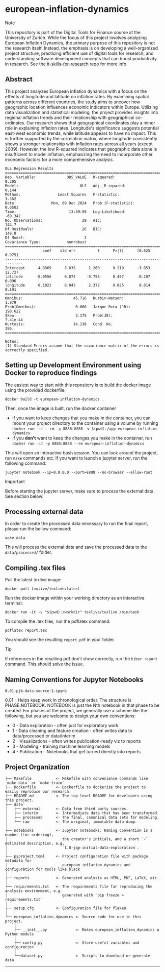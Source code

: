 # european-inflation-dynamics
> [!NOTE]  
> This repository is part of the Digital Tools for Finance course at the University of Zurich. While the focus of this project involves analyzing European Inflation Dynamics, the primary purpose of this repository is not the research itself. Instead, the emphasis is on developing a well-organized project structure, practicing efficient use of digital tools for research, and understanding software development concepts that can boost productivity in research. See the [it-skills-for-research](https://github.com/ipozdeev/it-skills-for-research/tree/master?tab=readme-ov-file) repo for more info.

## Abstract

This project analyzes European inflation dynamics with a focus on the
effects of longitude and latitude on inflation rates. By examining spatial
patterns across different countries, the study aims to uncover how geographic location influences economic indicators within Europe. Utilizing
data visualization and statistical modeling, the project provides insights
into regional inflation trends and their relationship with geographical co-
ordinates. Our research shows that geographical coordinates play a minor role in explaining inflation rates.
Longitude's significance suggests potential east-west economic trends, while latitude appears to have no impact. 
This is further supported by the correlation matrix, where longitude consistently shows a stronger relationship with inflation rates across all years (except 2009). 
However, the low R-squared indicates that geographic data alone is insufficient to model inflation, emphasizing the need to incorporate other economic factors for 
a more comprehensive analysis.

```
OLS Regression Results                            
==============================================================================
Dep. Variable:              OBS_VALUE   R-squared:                       0.205
Model:                            OLS   Adj. R-squared:                  0.144
Method:                 Least Squares   F-statistic:                     3.362
Date:                Mon, 09 Dec 2024   Prob (F-statistic):             0.0503
Time:                        13:39:59   Log-Likelihood:                -69.342
No. Observations:                  29   AIC:                             144.7
Df Residuals:                      26   BIC:                             148.8
Df Model:                           2                                         
Covariance Type:            nonrobust                                         
==============================================================================
                 coef    std err          t      P>|t|      [0.025      0.975]
------------------------------------------------------------------------------
Intercept      4.8369      3.838      1.260      0.219      -3.053      12.727
latitude      -0.0556      0.074     -0.755      0.457      -0.207       0.096
longitude      0.1022      0.043      2.372      0.025       0.014       0.191
==============================================================================
Omnibus:                       45.716   Durbin-Watson:                   1.979
Prob(Omnibus):                  0.000   Jarque-Bera (JB):              198.622
Skew:                           3.175   Prob(JB):                     7.41e-44
Kurtosis:                      14.138   Cond. No.                         386.
==============================================================================

Notes:
[1] Standard Errors assume that the covariance matrix of the errors is correctly specified.
```

##  Setting up Development Environment using Docker to reproduce findings

The easiest way to start with this repository is to build the docker image using the provided dockerfile:

`docker build -t european-inflation-dynamics .`

Then, once the image is built, run the docker container
- if you want to keep changes that you make in the container, you can mount your project directory to the container using a volume by running
`docker run -it --rm -p 8888:8888 -v $(pwd):/app european-inflation-dynamics`
- if you **don't** want to keep the changes you make in the container, run `docker run -it -p 8888:8888 --rm european-inflation-dynamics
`

This will open an interactive bash session. You can look around the project, run `make` commands etc. If you want to launch a jupyter server, run the following command:

`jupyter notebook --ip=0.0.0.0 --port=8888 --no-browser --allow-root`

> [!IMPORTANT]  
> Before starting the jupyter server, make sure to process the external data. See section below!

## Processing external data

In order to create the processed data necessary to run the final report, please run the bellow command:

`make data`

This will process the external data and save the processed data to the `data/processed/` folder.



## Compiling .tex files

Pull the latest texlive image:

`docker pull texlive/texlive:latest`

Run the docker image within your working directory as an interactive terminal:

`docker run -it -v "$(pwd):/workdir" texlive/texlive /bin/bash`

To compile the .tex files, run the pdflatex command:

`pdflatex report.tex`

You should see the resulting `report.pdf` in your folder. 

> [!TIP]
> If references in the resulting pdf don't show correctly, run the `biber report` command. This should solve the issue. 

## Naming Conventions for Jupyter Notebooks

`0.01-pjb-data-source-1.ipynb`

0.01 - Helps keep work in chronological order. The structure is PHASE.NOTEBOOK. NOTEBOOK is just the Nth notebook in that phase to be created. For phases of the project, we generally use a scheme like the following, but you are welcome to design your own conventions:
- 0 - Data exploration - often just for exploratory work
- 1 - Data cleaning and feature creation - often writes data to data/processed or data/interim
- 2 - Visualizations - often writes publication-ready viz to reports
- 3 - Modeling - training machine learning models
- 4 - Publication - Notebooks that get turned directly into reports

## Project Organization

```
├── Makefile           <- Makefile with convenience commands like `make data` or `make train`
├── Dockerfile         <- Dockerfile to dockerize the project to easily reproduce our research.
├── README.md          <- The top-level README for developers using this project.
├── data
│   ├── external       <- Data from third party sources.
│   ├── interim        <- Intermediate data that has been transformed.
│   ├── processed      <- The final, canonical data sets for modeling.
│   └── raw            <- The original, immutable data dump.
│
├── notebooks          <- Jupyter notebooks. Naming convention is a number (for ordering),
│                         the creator's initials, and a short `-` delimited description, e.g.
│                         `1.0-jqp-initial-data-exploration`.
│
├── pyproject.toml     <- Project configuration file with package metadata for 
│                         european_inflation_dynamics and configuration for tools like black
│
├── reports            <- Generated analysis as HTML, PDF, LaTeX, etc.
│
├── requirements.txt   <- The requirements file for reproducing the analysis environment, e.g.
│                         generated with `pip freeze > requirements.txt`
│
├── setup.cfg          <- Configuration file for flake8
│
└── european_inflation_dynamics <- Source code for use in this project.
    │
    ├── __init__.py             <- Makes european_inflation_dynamics a Python module
    │
    ├── config.py               <- Store useful variables and configuration
    │
    └──dataset.py               <- Scripts to download or generate data
```

--------




